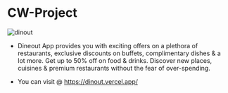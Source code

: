 # CW-Project

![dinout](https://user-images.githubusercontent.com/95956949/159555697-01731c4e-af0e-4511-ac5f-46eed091f2d4.jpg)
- Dineout App provides you with exciting offers on a plethora of restaurants, exclusive discounts on buffets, complimentary dishes & a lot more. Get up to 50% off on food & drinks. Discover new places, cuisines & premium restaurants without the fear of over-spending.

- You can visit @ https://dinout.vercel.app/
